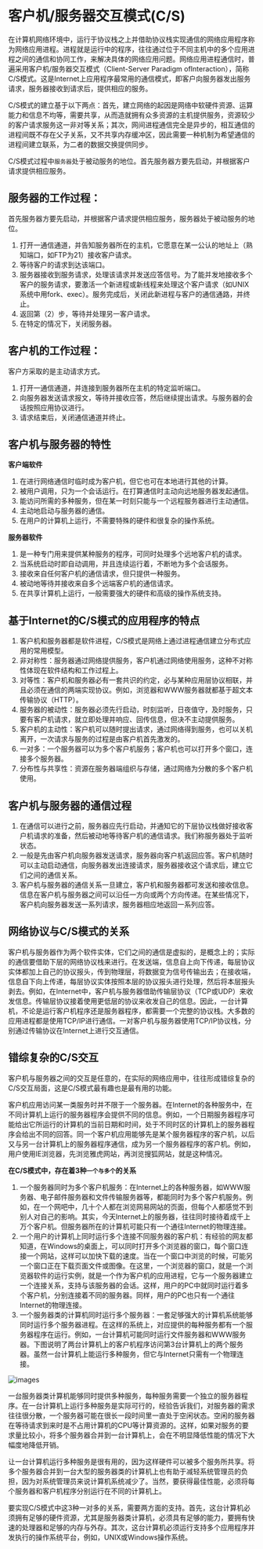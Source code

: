 # 客户机/服务器交互模式(C/S)

在计算机网络环境中，运行于协议栈之上并借助协议栈实现通信的网络应用程序称为网络应用进程。进程就是运行中的程序，往往通过位于不同主机中的多个应用进程之间的通信和协同工作，来解决具体的网络应用问题。网络应用进程通信时，普遍采用客户机/服务器交互模式（Client-Server Paradigm ofInteraction），简称C/S模式。这是Internet上应用程序最常用的通信模式，即客户向服务器发出服务请求，服务器接收到请求后，提供相应的服务。

C/S模式的建立基于以下两点：首先，建立网络的起因是网络中软硬件资源、运算能力和信息不均等，需要共享，从而造就拥有众多资源的主机提供服务，资源较少的客户请求服务这一非对等关系；其次，网间进程通信完全是异步的，相互通信的进程间既不存在父子关系，又不共享内存缓冲区，因此需要一种机制为希望通信的进程间建立联系，为二者的数据交换提供同步。

C/S模式过程中`服务器`处于被动服务的地位。首先服务器方要先启动，并根据客户请求提供相应服务。

## 服务器的工作过程：

首先服务器方要先启动，并根据客户请求提供相应服务，服务器处于被动服务的地位。

1. 打开一通信通道，并告知服务器所在的主机，它愿意在某一公认的地址上（熟知端口，如FTP为21）接收客户请求。
2. 等待客户的请求到达该端口。
3. 服务器接收到服务请求，处理该请求并发送应答信号。为了能并发地接收多个客户的服务请求，要激活一个新进程或新线程来处理这个客户请求（如UNIX系统中用fork、exec）。服务完成后，关闭此新进程与客户的通信通路，并终止。
4. 返回第（2）步，等待并处理另一客户请求。
5. 在特定的情况下，关闭服务器。

## 客户机的工作过程：

客户方采取的是主动请求方式。

1. 打开一通信通道，并连接到服务器所在主机的特定监听端口。
2. 向服务器发送请求报文，等待并接收应答，然后继续提出请求。与服务器的会话按照应用协议进行。
3. 请求结束后，关闭通信通道并终止。

## 客户机与服务器的特性

**客户端软件**

1. 在进行网络通信时临时成为客户机，但它也可在本地进行其他的计算。
2. 被用户调用，只为一个会话运行。在打算通信时主动向远地服务器发起通信。
3. 能访问所需的多种服务，但在某一时刻只能与一个远程服务器进行主动通信。
4. 主动地启动与服务器的通信。
5. 在用户的计算机上运行，不需要特殊的硬件和很复杂的操作系统。

**服务器软件**

1. 是一种专门用来提供某种服务的程序，可同时处理多个远地客户机的请求。
2. 当系统启动时即自动调用，并且连续运行着，不断地为多个会话服务。
3. 接收来自任何客户机的通信请求，但只提供一种服务。
4. 被动地等待并接收来自多个远端客户机的通信请求。
5. 在共享计算机上运行，一般需要强大的硬件和高级的操作系统支持。

## 基于Internet的C/S模式的应用程序的特点

1. 客户机和服务器都是软件进程，C/S模式是网络上通过进程通信建立分布式应用的常用模型。
2. 非对称性：服务器通过网络提供服务，客户机通过网络使用服务，这种不对称性体现在软件结构和工作过程上。
3. 对等性：客户机和服务器必有一套共识的约定，必与某种应用层协议相联，并且必须在通信的两端实现协议。例如，浏览器和WWW服务器就都基于超文本传输协议（HTTP）。
4. 服务器的被动性：服务器必须先行启动，时刻监听，日夜值守，及时服务，只要有客户机请求，就立即处理并响应、回传信息，但决不主动提供服务。
5. 客户机的主动性：客户机可以随时提出请求，通过网络得到服务，也可以关机离开，一次请求与服务的过程是由客户机首先激发的。
6. 一对多：一个服务器可以为多个客户机服务；客户机也可以打开多个窗口，连接多个服务器。
7. 分布性与共享性：资源在服务器端组织与存储，通过网络为分散的多个客户机使用。

## 客户机与服务器的通信过程

1. 在通信可以进行之前，服务器应先行启动，并通知它的下层协议栈做好接收客户机请求的准备，然后被动地等待客户机的通信请求。我们称服务器处于监听状态。
2. 一般是先由客户机向服务器发送请求，服务器向客户机返回应答。客户机随时可以主动启动通信，向服务器发出连接请求，服务器接收这个请求后，建立它们之间的通信关系。
3. 客户机与服务器的通信关系一旦建立，客户机和服务器都可发送和接收信息。信息在客户机与服务器之间可以沿任一方向或两个方向传递。在某些情况下，客户机向服务器发送一系列请求，服务器相应地返回一系列应答。

## 网络协议与C/S模式的关系

客户机与服务器作为两个软件实体，它们之间的通信是虚拟的，是概念上的；实际的通信要借助下层的网络协议栈来进行。在发送端，信息自上向下传递，每层协议实体都加上自己的协议报头，传到物理层，将数据变为信号传输出去；在接收端，信息自下向上传递，每层协议实体按照本层的协议报头进行处理，然后将本层报头剥去。例如，在Internet中，客户机与服务器借助传输层协议（TCP或UDP）来收发信息。传输层协议接着使用更低层的协议来收发自己的信息。因此，一台计算机，不论是运行客户机程序还是服务器程序，都需要一个完整的协议栈。大多数的应用进程都是使用TCP/IP进行通信。一对客户机与服务器使用TCP/IP协议栈，分别通过传输协议在Internet上进行交互通信。

## 错综复杂的C/S交互

客户机与服务器之间的交互是任意的，在实际的网络应用中，往往形成错综复杂的C/S交互局面，这是C/S模式最有趣也是最有用的功能。

客户机应用访问某一类服务时并不限于一个服务器。在Internet的各种服务中，在不同计算机上运行的服务器程序会提供不同的信息。例如，一个日期服务器程序可能给出它所运行的计算机的当前日期和时间，处于不同时区的计算机上的服务器程序会给出不同的回答。同一个客户机应用能够先是某个服务器程序的客户机，以后又与另一台计算机上的服务器程序通信，成为另一个服务器程序的客户机。例如，用户使用IE浏览器，先浏览雅虎网站，再浏览搜狐网站，就是这种情况。

**在C/S模式中，存在着3种`一个与多个`的关系**

1. 一个服务器同时为多个客户机服务：在Internet上的各种服务器，如WWW服务器、电子邮件服务器和文件传输服务器等，都能同时为多个客户机服务。例如，在一个网吧中，几十个人都在浏览网易网站的页面，但每个人都感觉不到别人对自己的影响。其实，今天Internet上的服务器，往往同时接待着成千上万个客户机。但服务器所在的计算机可能只有一个通往Internet的物理连接。
2. 一个用户的计算机上同时运行多个连接不同服务器的客户机：有经验的网友都知道，在Windows的桌面上，可以同时打开多个浏览器的窗口，每个窗口连接一个网站，这样可以加快下载的速度。当在一个窗口中浏览的时候，可能另一个窗口正在下载页面文件或图像。在这里，一个浏览器的窗口，就是一个浏览器软件的运行实例，就是一个作为客户机的应用进程，它与一个服务器建立一个连接关系，支持与该服务器的会话。这样，用户的PC中就同时运行着多个客户机，分别连接着不同的服务器。同样，用户的PC也只有一个通往Internet的物理连接。
3. 一个服务器类的计算机同时运行多个服务器：一套足够强大的计算机系统能够同时运行多个服务器进程。在这样的系统上，对应提供的每种服务都有一个服务器程序在运行。例如，一台计算机可能同时运行文件服务器和WWW服务器。下图说明了两台计算机上的客户机程序访问第3台计算机上的两个服务器。虽然一台计算机上能运行多种服务，但它与Internet只需有一个物理连接。

![images](/images/study/network/cs-server.jpeg)

一台服务器类计算机能够同时提供多种服务，每种服务需要一个独立的服务器程序。在一台计算机上运行多种服务是实际可行的，经验告诉我们，对服务器的需求往往很分散，一个服务器可能在很长一段时间里一直处于空闲状态。空闲的服务器在等待请求到来时是不占用计算机的CPU等计算资源的。这样，如果对服务的要求量比较小，将多个服务器合并到一台计算机上，会在不明显降低性能的情况下大幅度地降低开销。

让一台计算机运行多种服务是很有用的，因为这样硬件可以被多个服务所共享。将多个服务器合并到一台大型的服务器类的计算机上也有助于减轻系统管理员的负担，因为对系统管理员来说计算机系统减少了。当然，要获得最佳性能，必须将每个服务器和客户机程序分别运行在不同的计算机上。

要实现C/S模式中这3种一对多的关系，需要两方面的支持。首先，这台计算机必须拥有足够的硬件资源，尤其是服务器类计算机，必须具有足够的能力，要拥有快速的处理器和足够的内存与外存。其次，这台计算机必须运行支持多个应用程序并发执行的操作系统平台，例如，UNIX或Windows操作系统。
